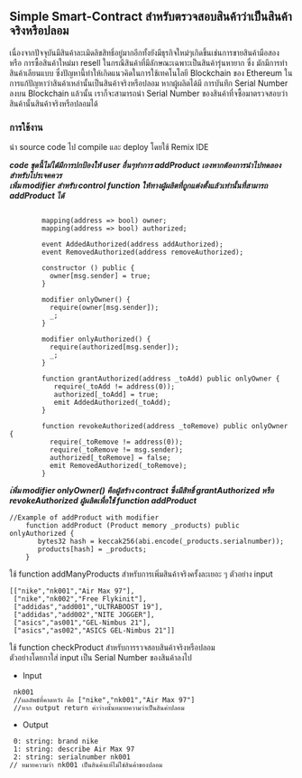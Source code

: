 ##  Simple Smart-Contract สำหรับตรวจสอบสินค้าว่าเป็นสินค้าจริงหรือปลอม
เนื่องจากปัจจุบันมีสินค้าละเมิดลิขสิทธิ์อยู่มากอีกทั้งยังมีธุรกิจใหม่ๆเกิดขึ้นเช่นการขายสินค้ามือสอง หรือ การซื้อสินค้าใหม่มา resell ในกรณีสินค้าที่มีลักษณะเฉพาะเป็นสินค้ารุ่นหายาก
ซึ่ง มักมีการทำสินค้าเลียนแบบ ซึ่งปัญหานี้ทำให้เกิดแนวคิดในการใช้เทคโนโลยี Blockchain ของ Ethereum ในการแก้ปัญหาว่าสินค้าเหล่านั้นเป็นสินค้าจริงหรือปลอม หากผู้ผลิตได้มี   การบันทึก Serial Number ลงบน Blockchain แล้วนั้น เราก็จะสามารถนำ Serial Number ของสินค้าที่จซื้อมาตรวจสอบว่าสินค้านั้นสินค้าจริงหรือปลอมได้
### การใช้งาน
นำ source code ไป compile และ deploy โดยใช้ Remix IDE  

**_code ชุดนี้ไม่ได้มีการปกป้องให้ user อื่นๆทำการ addProduct เองหากต้องการนำไปทดลองสำหรับโปรเจคควร_**  
**_เพิ่ม modifier สำหรับ control function ให้ทางผู้ผลิตที่ถูกแต่งตั้งแล้วเท่านั้นที่สามารถ addProduct ได้_**

```
    
        mapping(address => bool) owner;
        mapping(address => bool) authorized;
        
        event AddedAuthorized(address addAuthorized);
        event RemovedAuthorized(address removeAuthorized);
        
        constructor () public {
          owner[msg.sender] = true;
        }

        modifier onlyOwner() {
          require(owner[msg.sender]);
          _;
        }
    
        modifier onlyAuthorized() {
          require(authorized[msg.sender]);
          _;
        }
        
        function grantAuthorized(address _toAdd) public onlyOwner {
           require(_toAdd != address(0));
           authorized[_toAdd] = true;
           emit AddedAuthorized(_toAdd); 
        }

        function revokeAuthorized(address _toRemove) public onlyOwner {
          require(_toRemove != address(0));
          require(_toRemove != msg.sender);
          authorized[_toRemove] = false;
          emit RemovedAuthorized(_toRemove); 
        }

```
**_เ่พิ่ม modifier onlyOwner() คือผู้สร้าง contract ซึ่งมีสิทธิ์ grantAuthorized หรือ revokeAuthorized ผู้ผลิตเพื่อใช้ function addProduct_**  

```
//Example of addProduct with modifier
    function addProduct (Product memory _products) public onlyAuthorized {
       bytes32 hash = keccak256(abi.encode(_products.serialnumber));
       products[hash] = _products;
    }
```

ใช้ function addManyProducts สำหรับการเพิ่มสินค้าจริงครั้งละเยอะ ๆ
       ตัวอย่าง input
```
[["nike","nk001","Air Max 97"],
 ["nike","nk002","Free Flykinit"],
 ["addidas","add001","ULTRABOOST 19"],
 ["addidas","add002","NITE JOGGER"],
 ["asics","as001","GEL-Nimbus 21"],
 ["asics","as002","ASICS GEL-Nimbus 21"]]
```

ใช้ function checkProduct สำหรับการรวจสอบสินค้าจริงหรือปลอม  
ตัวอย่างโดยกาใส่ input เป็น Serial Number ของสินค้าลงไป  
- Input  
```
 nk001
 //ผลลัพธ์ที่คาดหวัง คือ ["nike","nk001","Air Max 97"]
 //หาก output return ค่าว่างนั้นหมายความว่าเป็นสินค่าปลอม
```
- Output 
```
 0: string: brand nike
 1: string: describe Air Max 97
 2: string: serialnumber nk001
// หมายความว่า nk001 เป็นสินค้าแท้ไม่ใช่สินค้าของปลอม
```

